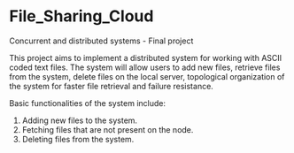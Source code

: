 # File_Sharing_Cloud

Concurrent and distributed systems - Final project

This project aims to implement a distributed system for working with ASCII coded text files. The system will allow users to add new
files, retrieve files from the system, delete files on the local server, topological organization of the system for faster file retrieval and
failure resistance.

Basic functionalities of the system include:

1. Adding new files to the system.
2. Fetching files that are not present on the node.
3. Deleting files from the system.


